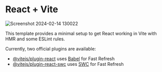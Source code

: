 # React + Vite
![Screenshot 2024-02-14 130022](https://github.com/ayush09316/NFD/assets/111636248/92d54890-4afa-4c86-9477-770df5c9b464)

This template provides a minimal setup to get React working in Vite with HMR and some ESLint rules.

Currently, two official plugins are available:


- [@vitejs/plugin-react](https://github.com/vitejs/vite-plugin-react/blob/main/packages/plugin-react/README.md) uses [Babel](https://babeljs.io/) for Fast Refresh
- [@vitejs/plugin-react-swc](https://github.com/vitejs/vite-plugin-react-swc) uses [SWC](https://swc.rs/) for Fast Refresh


